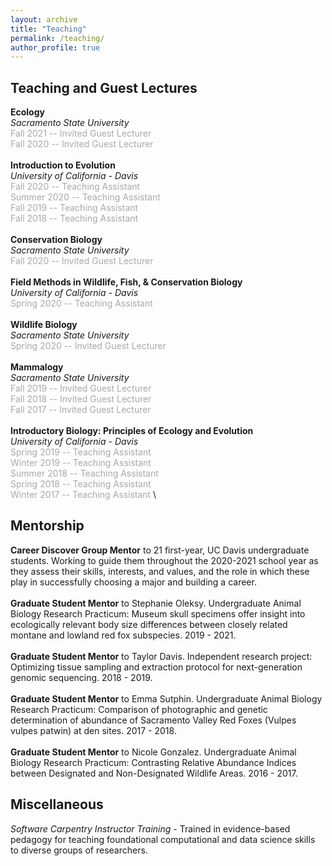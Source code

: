 ```yaml
---
layout: archive
title: "Teaching"
permalink: /teaching/
author_profile: true
---
```


## Teaching and Guest Lectures

**Ecology** \
*Sacramento State University* \
<span style="color:darkgray">Fall 2021 -- Invited Guest Lecturer</span> \
<span style="color:darkgray">Fall 2020 -- Invited Guest Lecturer</span> \
\
**Introduction to Evolution** \
*University of California - Davis* \
<span style="color:darkgray">Fall 2020 -- Teaching Assistant</span> \
<span style="color:darkgray">Summer 2020 -- Teaching Assistant</span> \
<span style="color:darkgray">Fall 2019 -- Teaching Assistant</span> \
<span style="color:darkgray">Fall 2018 -- Teaching Assistant</span> \
\
**Conservation Biology** \
*Sacramento State University* \
<span style="color:darkgray">Fall 2020 -- Invited Guest Lecturer</span> \
\
**Field Methods in Wildlife, Fish, & Conservation Biology** \
*University of California - Davis* \
<span style="color:darkgray">Spring 2020 -- Teaching Assistant</span> \
\
**Wildlife Biology** \
*Sacramento State University* \
<span style="color:darkgray">Spring 2020 -- Invited Guest Lecturer</span> \
\
**Mammalogy** \
*Sacramento State University* \
<span style="color:darkgray">Fall 2019 -- Invited Guest Lecturer</span> \
<span style="color:darkgray">Fall 2018 -- Invited Guest Lecturer</span> \
<span style="color:darkgray">Fall 2017 -- Invited Guest Lecturer</span> \
\
**Introductory Biology: Principles of Ecology and Evolution** \
*University of California - Davis* \
<span style="color:darkgray">Spring 2019 -- Teaching Assistant</span> \
<span style="color:darkgray">Winter 2019 -- Teaching Assistant</span> \
<span style="color:darkgray">Summer 2018 -- Teaching Assistant</span> \
<span style="color:darkgray">Spring 2018 -- Teaching Assistant</span> \
<span style="color:darkgray">Winter 2017 -- Teaching Assistant</span> \

## Mentorship

**Career Discover Group Mentor** to 21 first-year, UC Davis undergraduate students. Working to guide them throughout the 2020-2021 school year as they assess their skills, interests, and values, and the role in which these play in successfully choosing a major and building a career. \
\
**Graduate Student Mentor** to Stephanie Oleksy. Undergraduate Animal Biology Research Practicum: Museum skull specimens offer insight into ecologically relevant body size differences between closely related montane and lowland red fox subspecies. 2019 - 2021. \
\
**Graduate Student Mentor** to Taylor Davis. Independent research project: Optimizing tissue sampling and extraction protocol for next-generation genomic sequencing. 2018 - 2019. \
\
**Graduate Student Mentor** to Emma Sutphin. Undergraduate Animal Biology Research Practicum: Comparison of photographic and genetic determination of abundance of Sacramento Valley Red Foxes (Vulpes vulpes patwin) at den sites. 2017 - 2018. \
\
**Graduate Student Mentor** to Nicole Gonzalez. Undergraduate Animal Biology Research Practicum: Contrasting Relative Abundance Indices between Designated and Non-Designated Wildlife Areas. 2016 - 2017.


## Miscellaneous

*Software Carpentry Instructor Training* - Trained in evidence-based pedagogy for teaching foundational computational and data science skills to diverse groups of researchers.

